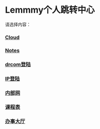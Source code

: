 # Lemmmy个人跳转中心

请选择内容：

### [Cloud](https://cloud.lemmmy.top)

### [Notes](https://notes.lemmmy.top/note/61777101f49fe40e65000079)

### [drcom登陆](http://drcom.szu.edu.cn)

### [IP登陆](http://172.30.255.2/a30.htm)

### [内部网](http://www1.szu.edu.cn)

### [课程表](http://ehall.szu.edu.cn/jwapp/sys/wdkb/*default/index.do?t_s=1635942527910&amp_sec_version_=1&gid_=VmV0UTQ5NzQvSGlWYzVpbEpRbXFzQ0F2Sk1CT1lSNHdvTnZZcFNIS1NvMVBNVDdkNzM5YzVFenY2WGhFYzJzdUdtdGRIeHZyVXJ0d1FSVUk0SmEydEE9PQ&EMAP_LANG=zh&THEME=indigo#/xskcb)

### [办事大厅](http://ehall.szu.edu.cn/)
